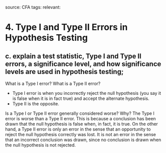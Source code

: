 source: CFA
tags: 
relevant: 

# 4. Type I and Type II Errors in Hypothesis Testing

## c. explain a test statistic, Type I and Type II errors, a significance level, and how significance levels are used in hypothesis testing;


What is a Type I error? What is a Type II error?
- Type I error is when you incorrectly reject the null hypothesis (you say it is false when it is in fact true) and accept the alternate hypothesis. 
- Type II is the opposite.

Is a Type I or Type II error generally considered worse? Why?
The Type I error is worse than a Type II error. This is because a conclusion has been drawn that the null hypothesis is false when, in fact, it is true. On the other hand, a Type II error is only an error in the sense that an opportunity to reject the null hypothesis correctly was lost. It is not an error in the sense that an incorrect conclusion was drawn, since no conclusion is drawn when the null hypothesis is not rejected.

